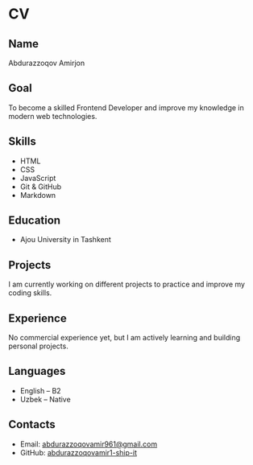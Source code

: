 # CV

## Name
Abdurazzoqov Amirjon

## Goal
To become a skilled Frontend Developer and improve my knowledge in modern web technologies.

## Skills
- HTML
- CSS
- JavaScript
- Git & GitHub
- Markdown

## Education
- Ajou University in Tashkent

## Projects
I am currently working on different projects to practice and improve my coding skills.

## Experience
No commercial experience yet, but I am actively learning and building personal projects.

## Languages
- English – B2
- Uzbek – Native

## Contacts
- Email: abdurazzoqovamir961@gmail.com
- GitHub: [abdurazzoqovamir1-ship-it](https://github.com/abdurazzoqovamir1-ship-it)
